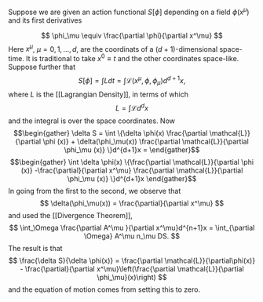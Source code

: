 Suppose we are given an action functional $S[\phi]$ depending on a field $\phi(x^\mu)$ and its first derivatives

$$
\phi_\mu \equiv \frac{\partial \phi}{\partial x^\mu}
$$
Here $x^\mu$, $\mu = 0,1,...,d$, are the coordinats of a $(d+1)$-dimensional space-time. It is traditional to take $x^0 \equiv t$ and the other coordinates space-like. Suppose further that 
$$
S[\phi] = \int L dt = \int \mathcal{L}(x^\mu, \phi, \phi_\mu)d^{d+1}x,
$$
where $L$ is the [[Lagrangian Density]], in terms of which 
$$
L = \int \mathcal{L}d^dx
$$
and the integral is over the space coordinates. Now 
$$\begin{gather}
\delta S = \int \{\delta \phi(x) \frac{\partial \mathcal{L}}{\partial \phi (x)} + \delta(\phi_\mu(x)) \frac{\partial \mathcal{L}}{\partial \phi_\mu (x)} \}d^{d+1}x = 
\end{gather}$$
$$\begin{gather}
\int \delta \phi(x) \{\frac{\partial \mathcal{L}}{\partial \phi (x)} -\frac{\partial}{\partial x^\mu} \frac{\partial \mathcal{L}}{\partial \phi_\mu (x)} \}d^{d+1}x
\end{gather}$$
In going from the first to the second, we observe that 
$$
\delta(\phi_\mu(x)) = \frac{\partial}{\partial x^\mu}
$$
and used the [[Divergence Theorem]], 
$$
\int_\Omega \frac{\partial A^\mu }{\partial x^\mu}d^{n+1}x = \int_{\partial \Omega} A^\mu n_\mu DS.
$$
The result is that 
$$
\frac{\delta S}{\delta \phi(x)} = \frac{\partial \mathcal{L}}{\partial\phi(x)} - \frac{\partial}{\partial x^\mu}\left(\frac{\partial \mathcal{L}}{\partial \phi_\mu}(x)\right)
$$
and the equation of motion comes from setting this to zero. 